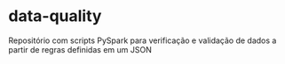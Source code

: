 # data-quality
Repositório com scripts PySpark para verificação e validação de dados a partir de regras definidas em um JSON
